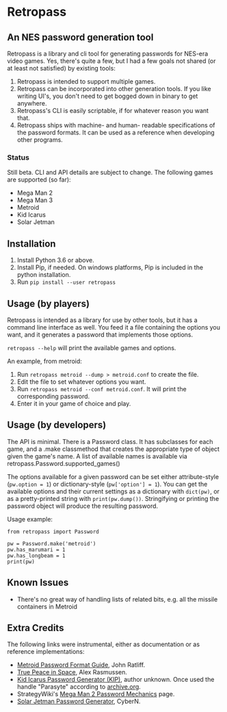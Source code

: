 # Retropass

## An NES password generation tool

Retropass is a library and cli tool for generating passwords for NES-era
video games. Yes, there's quite a few, but I had a few goals not shared
(or at least not satisfied) by existing tools:

1. Retropass is intended to support multiple games.
2. Retropass can be incorporated into other generation tools. If you
   like writing UI's, you don't need to get bogged down in binary to get
   anywhere.
3. Retropass's CLI is easily scriptable, if for whatever reason you want
   that.
4. Retropass ships with machine- and human- readable specifications of
   the password formats. It can be used as a reference when developing
   other programs.

### Status

Still beta. CLI and API details are subject to change. The following
games are supported (so far):

* Mega Man 2
* Mega Man 3
* Metroid
* Kid Icarus
* Solar Jetman

## Installation

1. Install Python 3.6 or above.
2. Install Pip, if needed. On windows platforms, Pip is included in the
   python installation.
3. Run `pip install --user retropass`

## Usage (by players)

Retropass is intended as a library for use by other tools, but it has a
command line interface as well. You feed it a file containing the
options you want, and it generates a password that implements those
options.

`retropass --help` will print the available games and options.

An example, from metroid:

1. Run `retropass metroid --dump > metroid.conf` to create the file.
2. Edit the file to set whatever options you want.
3. Run `retropass metroid --conf metroid.conf`. It will print the corresponding
   password.
4. Enter it in your game of choice and play.

## Usage (by developers)

The API is minimal. There is a Password class. It has subclasses for
each game, and a .make classmethod that creates the appropriate type of
object given the game's name. A list of available names is available via
retropass.Password.supported_games()

The options available for a given password can be set either
attribute-style (`pw.option = 1`) or dictionary-style (`pw['option'] =
1`). You can get the available options and their current settings as a
dictionary with `dict(pw)`, or as a pretty-printed string with
`print(pw.dump())`. Stringifying or printing the password object will
produce the resulting password.

Usage example:

```
from retropass import Password

pw = Password.make('metroid')
pw.has_marumari = 1
pw.has_longbeam = 1
print(pw)
```

## Known Issues

* There's no great way of handling lists of related bits, e.g. all the
  missile containers in Metroid

## Extra Credits

The following links were instrumental, either as documentation or as
reference implementations:

* [Metroid Password Format Guide][mpfg], John Ratliff.
* [True Peace in Space][tpis], Alex Rasmussen.
* [Kid Icarus Password Generator (KIP)][kip], author unknown. Once used the handle "Parasyte" according
  to [archive.org][kiparch].
* StrategyWiki's [Mega Man 2 Password Mechanics][mm2pm] page.
* [Solar Jetman Password Generator][sjpg], CyberN.

[mpfg]: http://games.technoplaza.net/mpg/password.txt
[tpis]: https://www.truepeacein.space
[kip]: http://www.geocities.ws/passgens/pages/Kid_Icarus.htm
[kiparch]: https://web.archive.org/web/20060422233317/http://desnet.fobby.net/index.php?page=utilities&id=19
[sjpg]: https://unoriginal.org/people/cybern/solar_jetman.html
[mm2pm]: https://strategywiki.org/wiki/Mega_Man_2/Password_Mechanics
